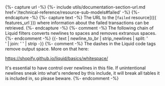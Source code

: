 {%- capture url -%}
    {%- include utils/documentation-section-url.md
        href='/technical-reference/resource-sub-models#failed' -%}
{%- endcapture -%}
{%- capture text -%}
The URL to the [`failed` resource]({{ features_url }}) where information about the failed transactions can be retrieved.
{%- endcapture -%}
{%- comment -%}
The following chain of Liquid filters converts newlines to spaces and removes
extranous spaces.
{%- endcomment -%}
{{- text | newline_to_br | strip_newlines | split: '<br />' | join: ' ' | strip -}}
{%- comment -%}
The dashes in the Liquid code tags remove output space. More on that here:

<https://shopify.github.io/liquid/basics/whitespace/>

It's essential to have control over newlines in this file. If unintentional
newlines sneak into what's rendered by this include, it will break all tables
it is included in, so please beware.
{%- endcomment -%}

